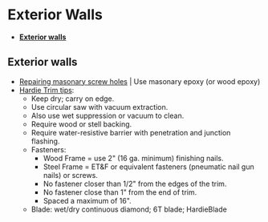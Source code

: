 # Exterior Walls

* [**Exterior walls**](#exterior-walls)

## Exterior walls
* [Repairing masonary screw holes](http://diy.stackexchange.com/questions/2376/how-do-i-repair-screw-holes-in-a-brick-wall) | Use masonary epoxy (or wood epoxy)
* [Hardie Trim tips](http://www.homedepot.com/catalog/pdfImages/bd/bd36a5bf-9952-49a6-b7fb-26a677eb830d.pdf):
    * Keep dry; carry on edge.
    * Use circular saw with vacuum extraction.
    * Also use wet suppression or vacuum to clean.
    * Require wood or stell backing.
    * Require water-resistive barrier with penetration and junction flashing.
    * Fasteners:
        * Wood Frame = use 2" (16 ga. minimum) finishing nails.
        * Steel Frame = ET&F or equivalent fasteners (pneumatic nail gun nails) or screws.
        * No fastener closer than 1/2" from the edges of the trim.
        * No fastener close than 1" from the end of trim.
        * Spaced a maximum of 16".
    * Blade: wet/dry continuous diamond; 6T blade; HardieBlade
